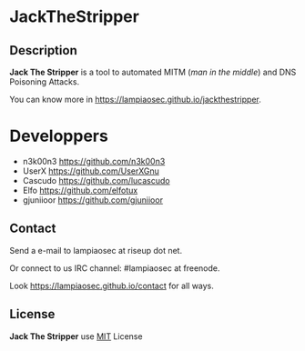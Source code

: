 # JackTheStripper

## Description

**Jack The Stripper** is a tool to automated MITM (*man in the middle*) and DNS Poisoning Attacks.

You can know more in https://lampiaosec.github.io/jackthestripper.

# Developpers

- n3k00n3   <https://github.com/n3k00n3>
- UserX     <https://github.com/UserXGnu>
- Cascudo   <https://github.com/lucascudo>
- Elfo      <https://github.com/elfotux>
- gjuniioor <https://github.com/gjuniioor>

## Contact

Send a e-mail to lampiaosec at riseup dot net.

Or connect to us IRC channel: #lampiaosec at freenode.

Look https://lampiaosec.github.io/contact for all ways.

## License

**Jack The Stripper** use [MIT](LICENSE) License

